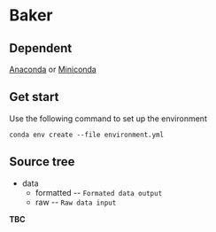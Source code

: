 # Baker
## Dependent
[Anaconda](https://www.anaconda.com/) or [Miniconda](https://docs.conda.io/en/latest/miniconda.html)
## Get start
Use the following command to set up the environment
```shell
conda env create --file environment.yml
```
## Source tree
- data
    - formatted -- `Formated data output`
    - raw -- `Raw data input`

**TBC**

